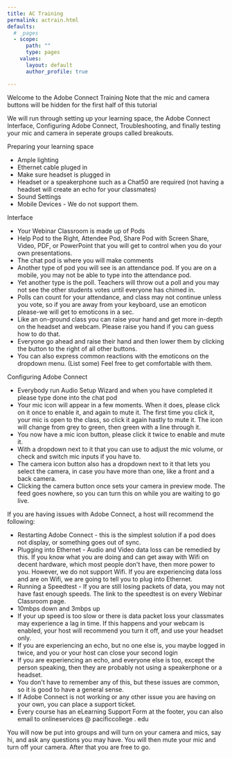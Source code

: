 ```yaml
---
title: AC Training
permalink: actrain.html
defaults:
  # _pages
  - scope:
      path: ""
      type: pages
    values:
      layout: default
      author_profile: true

---
```


Welcome to the Adobe Connect Training
Note that the mic and camera buttons will be hidden for the first half of this tutorial

We will run through setting up your learning space, the Adobe Connect Interface, Configuring Adobe Connect, Troubleshooting, and finally testing your mic and camera in seperate groups called breakouts.

Preparing your learning space
* Ample lighting
* Ethernet cable pluged in
* Make sure headset is plugged in
* Headset or a speakerphone such as a Chat50 are required (not having a headset will create an echo for your classmates)
* Sound Settings
* Mobile Devices - We do not support them.

Interface
* Your Webinar Classroom is made up of Pods
* Help Pod to the Right, Attendee Pod, Share Pod with Screen Share, Video, PDF, or PowerPoint that you will get to control when you do your own presentations.
* The chat pod is where you will make comments
* Another type of pod you will see is an attendance pod. If you are on a mobile, you may not be able to type into the attendance pod.
* Yet another type is the poll. Teachers will throw out a poll and you may not see the other students votes until everyone has chimed in. 
* Polls can count for your attendance, and class may not continue unless you vote, so if you are away from your keyboard, use an emoticon please-we will get to emoticons in a sec. 
* Like an on-ground class you can raise your hand and get more in-depth on the headset and webcam. Please raise you hand if you can guess how to do that.
* Everyone go ahead and raise their hand and then lower them by clicking the button to the right of all other buttons.
* You can also express common reactions with the emoticons on the dropdown menu. (List some) Feel free to get comfortable with them.


Configuring Adobe Connect
* Everybody run Audio Setup Wizard and when you have completed it please type done into the chat pod
* Your mic icon will appear in a few moments. When it does, please click on it once to enable it, and again to mute it. The first time you click it, your mic is open to the class, so click it again hastly to mute it. The icon will change from grey to green, then green with a line through it.
* You now have a mic icon button, please click it twice to enable and mute it. 
* With a dropdown next to it that you can use to adjust the mic volume, or check and switch mic inputs if you have to.
* The camera icon button also has a dropdown next to it that lets you select the camera, in case you have more than one, like a front and a back camera.
* Clicking the camera button once sets your camera in preview mode. The feed goes nowhere, so you can turn this on while you are waiting to go live.

If you are having issues with Adobe Connect, a host will recommend the following:
* Restarting Adobe Connect - this is the simplest solution if a pod does not display, or something goes out of sync.
* Plugging into Ethernet - Audio and Video data loss can be remedied by this. If you know what you are doing and can get away with Wifi on decent hardware, which most people don't have, then more power to you. However, we do not support Wifi. If you are experiencing data loss and are on Wifi, we are going to tell you to plug into Ethernet.
* Running a Speedtest - If you are still losing packets of data, you may not have fast enough speeds. The link to the speedtest is on every Webinar Classroom page.
* 10mbps down and 3mbps up
* If your up speed is too slow or there is data packet loss your classmates may experience a lag in time. If this happens and your webcam is enabled, your host will recommend you turn it off, and use your headset only.
* If you are experiencing an echo, but no one else is, you maybe logged in twice, and you or your host can close your second login
* If you are experiencing an echo, and everyone else is too, except the person speaking, then they are probably not using a speakerphone or a headset.
* You don't have to remember any of this, but these issues are common, so it is good to have a general sense.
* If Adobe Connect is not working or any other issue you are having on your own, you can place a support ticket. 
* Every course has an eLearning Support Form at the footer, you can also email to onlineservices @ pacificcollege . edu

You will now be put into groups and will turn on your camera and mics, say hi, and ask any questions you may have. You will then mute your mic and turn off your camera. After that you are free to go.
